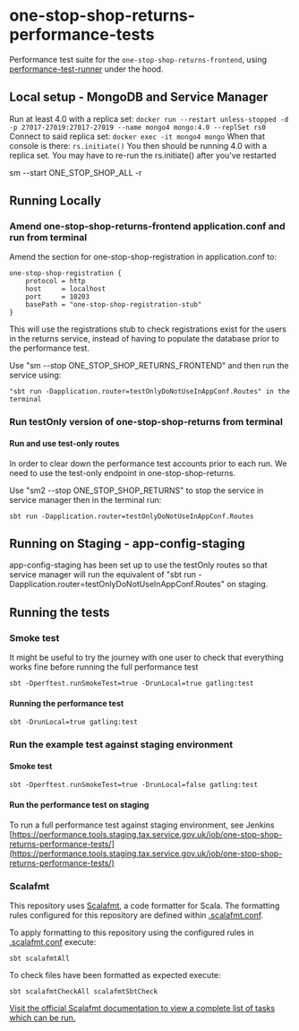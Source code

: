 # one-stop-shop-returns-performance-tests
Performance test suite for the `one-stop-shop-returns-frontend`, using [performance-test-runner](https://github.com/hmrc/performance-test-runner) under the hood.

## Local setup - MongoDB and Service Manager

Run at least 4.0 with a replica set: `docker run --restart unless-stopped -d -p 27017-27019:27017-27019 --name mongo4 mongo:4.0 --replSet rs0` 
Connect to said replica set: `docker exec -it mongo4 mongo` 
When that console is there: `rs.initiate()` 
You then should be running 4.0 with a replica set. You may have to re-run the rs.initiate() after you've restarted

sm --start ONE_STOP_SHOP_ALL -r

## Running Locally

### Amend one-stop-shop-returns-frontend application.conf and run from terminal

Amend the section for one-stop-shop-registration in application.conf to:
```
one-stop-shop-registration {
    protocol = http
    host     = localhost
    port     = 10203
    basePath = "one-stop-shop-registration-stub"
}
```
This will use the registrations stub to check registrations exist for the users in the returns service,
instead of having to populate the database prior to the performance test.

Use "sm --stop ONE_STOP_SHOP_RETURNS_FRONTEND" and then run the service using:
```
"sbt run -Dapplication.router=testOnlyDoNotUseInAppConf.Routes" in the terminal
```

### Run testOnly version of one-stop-shop-returns from terminal

#### Run and use test-only routes

In order to clear down the performance test accounts prior to each run. We need to use the test-only endpoint
in one-stop-shop-returns. 

Use "sm2 --stop ONE_STOP_SHOP_RETURNS" to stop the service in service manager then in the terminal run:
```
sbt run -Dapplication.router=testOnlyDoNotUseInAppConf.Routes
```
## Running on Staging - app-config-staging
app-config-staging has been set up to use the testOnly routes so that service manager will run the equivalent of
"sbt run -Dapplication.router=testOnlyDoNotUseInAppConf.Routes" on staging.


## Running the tests

### Smoke test

It might be useful to try the journey with one user to check that everything works fine before running the full performance test
```
sbt -Dperftest.runSmokeTest=true -DrunLocal=true gatling:test
```

#### Running the performance test
```
sbt -DrunLocal=true gatling:test
```
### Run the example test against staging environment

#### Smoke test
```
sbt -Dperftest.runSmokeTest=true -DrunLocal=false gatling:test
```

#### Run the performance test on staging

To run a full performance test against staging environment, see Jenkins [https://performance.tools.staging.tax.service.gov.uk/job/one-stop-shop-returns-performance-tests/](https://performance.tools.staging.tax.service.gov.uk/job/one-stop-shop-returns-performance-tests/)

### Scalafmt
 This repository uses [Scalafmt](https://scalameta.org/scalafmt/), a code formatter for Scala. The formatting rules configured for this repository are defined within [.scalafmt.conf](.scalafmt.conf).

 To apply formatting to this repository using the configured rules in [.scalafmt.conf](.scalafmt.conf) execute:

 ```
 sbt scalafmtAll
 ```

 To check files have been formatted as expected execute:

 ```
 sbt scalafmtCheckAll scalafmtSbtCheck
 ```

[Visit the official Scalafmt documentation to view a complete list of tasks which can be run.](https://scalameta.org/scalafmt/docs/installation.html#task-keys)
